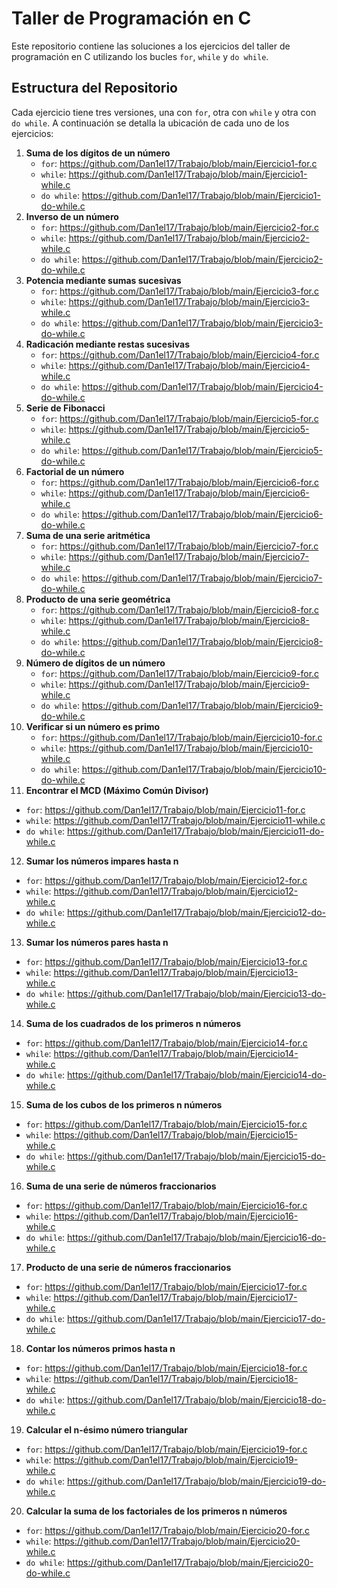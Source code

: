  # Taller de Programación en C 
Este repositorio contiene las soluciones a los ejercicios del taller de programación en C utilizando los bucles `for`, `while` y `do while`. 
## Estructura del Repositorio 
Cada ejercicio tiene tres versiones, una con `for`, otra con `while` y otra con `do while`. A continuación se detalla la ubicación de cada uno de los ejercicios: 
1. **Suma de los dígitos de un número**
   - `for`: https://github.com/Dan1el17/Trabajo/blob/main/Ejercicio1-for.c
   - `while`: https://github.com/Dan1el17/Trabajo/blob/main/Ejercicio1-while.c
   - `do while`: https://github.com/Dan1el17/Trabajo/blob/main/Ejercicio1-do-while.c
2. **Inverso de un número**
   - `for`: https://github.com/Dan1el17/Trabajo/blob/main/Ejercicio2-for.c 
   - `while`: https://github.com/Dan1el17/Trabajo/blob/main/Ejercicio2-while.c
   - `do while`: https://github.com/Dan1el17/Trabajo/blob/main/Ejercicio2-do-while.c
3. **Potencia mediante sumas sucesivas**
   - `for`: https://github.com/Dan1el17/Trabajo/blob/main/Ejercicio3-for.c
   - `while`: https://github.com/Dan1el17/Trabajo/blob/main/Ejercicio3-while.c
   - `do while`: https://github.com/Dan1el17/Trabajo/blob/main/Ejercicio3-do-while.c
4. **Radicación mediante restas sucesivas**
   - `for`: https://github.com/Dan1el17/Trabajo/blob/main/Ejercicio4-for.c
   - `while`: https://github.com/Dan1el17/Trabajo/blob/main/Ejercicio4-while.c
   - `do while`: https://github.com/Dan1el17/Trabajo/blob/main/Ejercicio4-do-while.c
5. **Serie de Fibonacci**
   - `for`: https://github.com/Dan1el17/Trabajo/blob/main/Ejercicio5-for.c
   - `while`: https://github.com/Dan1el17/Trabajo/blob/main/Ejercicio5-while.c
   - `do while`: https://github.com/Dan1el17/Trabajo/blob/main/Ejercicio5-do-while.c
6. **Factorial de un número**
   - `for`: https://github.com/Dan1el17/Trabajo/blob/main/Ejercicio6-for.c
   - `while`: https://github.com/Dan1el17/Trabajo/blob/main/Ejercicio6-while.c
   - `do while`: https://github.com/Dan1el17/Trabajo/blob/main/Ejercicio6-do-while.c
7. **Suma de una serie aritmética**
   - `for`: https://github.com/Dan1el17/Trabajo/blob/main/Ejercicio7-for.c
   - `while`: https://github.com/Dan1el17/Trabajo/blob/main/Ejercicio7-while.c
   - `do while`: https://github.com/Dan1el17/Trabajo/blob/main/Ejercicio7-do-while.c
8. **Producto de una serie geométrica**
   - `for`: https://github.com/Dan1el17/Trabajo/blob/main/Ejercicio8-for.c
   - `while`: https://github.com/Dan1el17/Trabajo/blob/main/Ejercicio8-while.c
   - `do while`: https://github.com/Dan1el17/Trabajo/blob/main/Ejercicio8-do-while.c
9. **Número de dígitos de un número**
   - `for`: https://github.com/Dan1el17/Trabajo/blob/main/Ejercicio9-for.c
   - `while`: https://github.com/Dan1el17/Trabajo/blob/main/Ejercicio9-while.c
   - `do while`: https://github.com/Dan1el17/Trabajo/blob/main/Ejercicio9-do-while.c
10. **Verificar si un número es primo**
    - `for`: https://github.com/Dan1el17/Trabajo/blob/main/Ejercicio10-for.c
    - `while`: https://github.com/Dan1el17/Trabajo/blob/main/Ejercicio10-while.c
    - `do while`: https://github.com/Dan1el17/Trabajo/blob/main/Ejercicio10-do-while.c
11. **Encontrar el MCD (Máximo Común Divisor)**
   - `for`: https://github.com/Dan1el17/Trabajo/blob/main/Ejercicio11-for.c
   - `while`: https://github.com/Dan1el17/Trabajo/blob/main/Ejercicio11-while.c
   - `do while`: https://github.com/Dan1el17/Trabajo/blob/main/Ejercicio11-do-while.c
12. **Sumar los números impares hasta n**
   - `for`: https://github.com/Dan1el17/Trabajo/blob/main/Ejercicio12-for.c
   - `while`: https://github.com/Dan1el17/Trabajo/blob/main/Ejercicio12-while.c
   - `do while`: https://github.com/Dan1el17/Trabajo/blob/main/Ejercicio12-do-while.c
13. **Sumar los números pares hasta n**
   - `for`: https://github.com/Dan1el17/Trabajo/blob/main/Ejercicio13-for.c
   - `while`: https://github.com/Dan1el17/Trabajo/blob/main/Ejercicio13-while.c
   - `do while`: https://github.com/Dan1el17/Trabajo/blob/main/Ejercicio13-do-while.c
14. **Suma de los cuadrados de los primeros n números**
   - `for`: https://github.com/Dan1el17/Trabajo/blob/main/Ejercicio14-for.c
   - `while`: https://github.com/Dan1el17/Trabajo/blob/main/Ejercicio14-while.c
   - `do while`: https://github.com/Dan1el17/Trabajo/blob/main/Ejercicio14-do-while.c
15. **Suma de los cubos de los primeros n números**
   - `for`: https://github.com/Dan1el17/Trabajo/blob/main/Ejercicio15-for.c
   - `while`: https://github.com/Dan1el17/Trabajo/blob/main/Ejercicio15-while.c
   - `do while`: https://github.com/Dan1el17/Trabajo/blob/main/Ejercicio15-do-while.c
16. **Suma de una serie de números fraccionarios**
   - `for`: https://github.com/Dan1el17/Trabajo/blob/main/Ejercicio16-for.c
   - `while`: https://github.com/Dan1el17/Trabajo/blob/main/Ejercicio16-while.c
   - `do while`: https://github.com/Dan1el17/Trabajo/blob/main/Ejercicio16-do-while.c
17. **Producto de una serie de números fraccionarios**
   - `for`: https://github.com/Dan1el17/Trabajo/blob/main/Ejercicio17-for.c
   - `while`: https://github.com/Dan1el17/Trabajo/blob/main/Ejercicio17-while.c
   - `do while`: https://github.com/Dan1el17/Trabajo/blob/main/Ejercicio17-do-while.c
18. **Contar los números primos hasta n**
   - `for`: https://github.com/Dan1el17/Trabajo/blob/main/Ejercicio18-for.c
   - `while`: https://github.com/Dan1el17/Trabajo/blob/main/Ejercicio18-while.c
   - `do while`: https://github.com/Dan1el17/Trabajo/blob/main/Ejercicio18-do-while.c
19. **Calcular el n-ésimo número triangular**
   - `for`: https://github.com/Dan1el17/Trabajo/blob/main/Ejercicio19-for.c
   - `while`: https://github.com/Dan1el17/Trabajo/blob/main/Ejercicio19-while.c
   - `do while`: https://github.com/Dan1el17/Trabajo/blob/main/Ejercicio19-do-while.c
20. **Calcular la suma de los factoriales de los primeros n números**
   - `for`: https://github.com/Dan1el17/Trabajo/blob/main/Ejercicio20-for.c
   - `while`: https://github.com/Dan1el17/Trabajo/blob/main/Ejercicio20-while.c
   - `do while`: https://github.com/Dan1el17/Trabajo/blob/main/Ejercicio20-do-while.c
